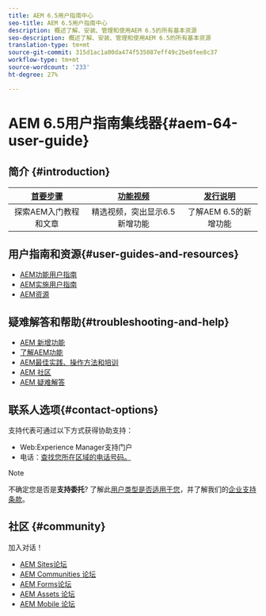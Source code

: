 ```yaml
---
title: AEM 6.5用户指南中心
seo-title: AEM 6.5用户指南中心
description: 概述了解、安装、管理和使用AEM 6.5的所有基本资源
seo-description: 概述了解、安装、管理和使用AEM 6.5的所有基本资源
translation-type: tm+mt
source-git-commit: 315d1ac1a00da474f535087eff49c2be8fee8c37
workflow-type: tm+mt
source-wordcount: '233'
ht-degree: 27%

---
```



# AEM 6.5用户指南集线器{#aem-64-user-guide}

## 简介 {#introduction}

| [首要步骤](https://helpx.adobe.com/cn/experience-manager/get-started.html) | [功能视频](https://helpx.adobe.com/experience-manager/kt/index/aem-6-5-videos.html) | [发行说明](https://helpx.adobe.com/cn/experience-manager/6-5/release-notes.html) |
|:-:|:-:|:-:|
| 探索AEM入门教程和文章 | 精选视频，突出显示6.5新增功能 | 了解AEM 6.5的新增功能 |

## 用户指南和资源{#user-guides-and-resources}

* [AEM功能用户指南](capabilities.md)
* [AEM实施用户指南](implementation.md)
* [AEM资源](resources.md)

## 疑难解答和帮助{#troubleshooting-and-help}

* [AEM 新增功能](new.md)
* [了解AEM功能](learn.md)
* [AEM最佳实践、操作方法和培训](best-practice.md)
* [AEM 社区](community.md)
* [AEM 疑难解答](troubleshooting.md)

## 联系人选项{#contact-options}

支持代表可通过以下方式获得协助支持：

* Web:Experience Manager支持门户
* 电话：[查找您所在区域的电话号码。](https://helpx.adobe.com/contact/dma-external/DMACustomeCareRegionalPhoneNumbers.html)

>[!NOTE]
>
>不确定您是否是&#x200B;**支持委托**? 了解此[用户类型是否适用于您](https://helpx.adobe.com/experience-cloud/supported-users.html)，并了解我们的[企业支持条款](https://helpx.adobe.com/support/programs/enterprise-support-terms.html)。

## 社区 {#community}

加入对话！

* [AEM Sites论坛](http://help-forums.adobe.com/content/adobeforums/en/experience-manager-forum/adobe-experience-manager.html)
* [AEM Communities 论坛](http://help-forums.adobe.com/content/adobeforums/en/experience-manager-forum/aem-communities.html)
* [AEM Forms论坛](http://help-forums.adobe.com/content/adobeforums/en/experience-manager-forum/aem-forms.html)
* [AEM Assets 论坛](http://help-forums.adobe.com/content/adobeforums/en/experience-manager-forum/aem-assets.html)
* [AEM Mobile 论坛](http://forums.adobe.com/community/experiencemanagermobile)
